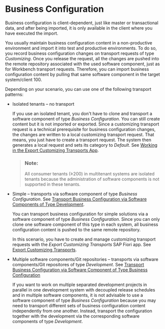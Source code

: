 <!-- loio7d7c3441f9a84208b3efe20a0356f3fb -->

# Business Configuration

Business configuration is client-dependent, just like master or transactional data, and after being imported, it is only available in the client where you have executed the import.

You usually maintain business configuration content in a non-productive environment and import it into test and productive environments. To do so, you record business configuration changes on transport requests of type *Customizing*. Once you release the request, all the changes are pushed into the remote repository associated with the used software component, just as for Workbench transport requests. Therefore, you can import business configuration content by pulling that same software component in the target system/client 100.

Depending on your scenario, you can use one of the following transport patterns:

-   Isolated tenants – no transport

    If you use an isolated tenant, you don't have to clone and transport a software component of type *Business Configuration*. You can still create content but it is not imported or exported. Since a customizing transport request is a technical prerequisite for business configuration changes, the changes are written to a local customizing transport request. That means, you just have to create a transport request. The system then generates a local request and sets its category to *Default*. See [Working in the Export Customizing Transports App](../50-administration-and-ops/working-in-the-export-customizing-transports-app-cc16fd0.md).

    > ### Note:  
    > All consumer tenants \(≥200\) in multitenant systems are isolated tenants because the administration of software components is not supported in these tenants.

-   Simple – transports via software component of type *Business Configuration*. See [Transport Business Configuration via Software Components of Type Development](transport-business-configuration-via-software-components-of-type-development-d801854.md).

    You can transport business configuration for simple solutions via a software component of type *Business Configuration*. Since you can only clone one software component of this type in each system, all business configuration content is pushed to the same remote repository.

    In this scenario, you have to create and manage customizing transport requests with the *Export Customizing Transports* SAP Fiori app. See [Export Customizing Transports](../50-administration-and-ops/export-customizing-transports-fa7366c.md).

-   Multiple software components/Git repositories – transports via software components/Git repositores of type *Development*. See [Transport Business Configuration via Software Component of Type Business Configuration](transport-business-configuration-via-software-component-of-type-business-configuration-03a3611.md)

    If you want to work on multiple separated development projects in parallel in one development system with decoupled release schedules and in multiple software components, it is not advisable to use a software component of type *Business Configuration* because you may need to transport different sets of business configuration content independently from one another. Instead, transport the configuration together with the development via the corresponding software components of type *Development*.


